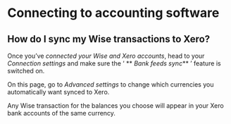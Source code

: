 # Connecting to accounting software  
## How do I sync my Wise transactions to Xero?  
Once you’ve _connected your Wise and Xero accounts_, head to your _Connection settings_ and make sure the ‘ ** _Bank feeds sync_** ’ feature is switched on. 

On this page, go to _Advanced settings_ to change which currencies you automatically want synced to Xero. 

Any Wise transaction for the balances you choose will appear in your Xero bank accounts of the same currency.